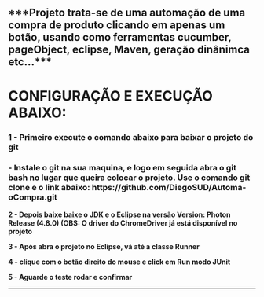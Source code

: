 
<h2>***Projeto trata-se de uma automação de uma compra de produto clicando em apenas um botão,
usando como ferramentas cucumber, pageObject, eclipse, Maven, geração dinânimca etc...***</h2>

<h1>CONFIGURAÇÃO E EXECUÇÃO ABAIXO:</H1>


<h3><b>1 - Primeiro execute o comando abaixo para baixar o projeto do git<b></h3>
<h3><b> - Instale o git na sua maquina, e logo em seguida abra o git bash no lugar que queira colocar o projeto.
          Use o comando git clone e o link abaixo:
  https://github.com/DiegoSUD/Automa-oCompra.git<b></h3>

<b>2 - Depois baixe baixe o JDK e o Eclipse na versão Version: Photon Release (4.8.0)<b>
    (OBS: O driver do ChromeDriver já está disponível no projeto

3 - Após abra o projeto no Eclipse, vá até a classe Runner

4 -  clique com o botão direito do mouse e click em Run modo JUnit

5 - Aguarde o teste rodar e confirmar

-------------------------------------------------------------------------------------------




